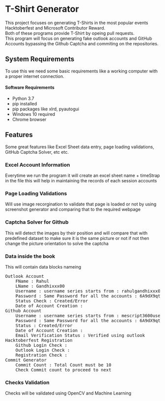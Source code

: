 # T-Shirt Generator
This project focuses on generating T-Shirts in the most popular events Hacktoberfest and Microsoft Contributor Reward.
<br> Both of these programs provide T-Shirt by opeing pull requests.
<br> This program will focus on generating fake outlook accounts and GitHub Accounts bypassing the Github Captcha and commiting on the repositories.

## System Requirements
To use this we need some basic requirements like a working computer with a proper internet connection.
#### Software Requirements
* Python 3.7
* pip installed
* pip packages like xlrd, pyautogui
* Windows 10 required
* Chrome browser

## Features
Some great features like Excel Sheet data entry, page loading validations, GitHub Captcha Solver, etc etc.

### Excel Account Information
Everytime we run the program it will create an excel sheet
name + timeStrap in the file this will help in maintaining
the records of each session accounts

### Page Loading Validations
Will use image recorgination to validate that page is loaded or not
by using screenshot generator  and comparing that to the required webpage

### Captcha Solver for Github
This will detect the images by their position and will compare that with predefined dataset to make sure it is the same picture or not
if not then change the picture orientation to solve the captcha

### Data inside the book
This will contain data blocks nameing 
<pre>
Outlook Account 
    FName : Rahul 
    LName : Gandhixxx00
    Username : username series starts from : rahulgandhixxx00
    Password : Same Password for all the accounts : 6A9dX9qtpZYqzG2
    Status Check : Created/Error
    Date of Account Creation : 
Github Account
    Username : username series starts from : mescript3600user00
    Password : Same Password for all the accounts : 6A9dX9qtpZYqzG2
    Status : Created/Error
    Date of Account Creation :
    Email Verification Status : Verified using outlook
Hacktoberfest Registration
    Github Login Check :
    Outlook Login Check :
    Registration Check :
Commit Generator
    Commit Count : Total Count must be 10
    Check Commit count to proceed to next
</pre>

### Checks Validation
Checks will be validated using OpenCV and Machine Learning



